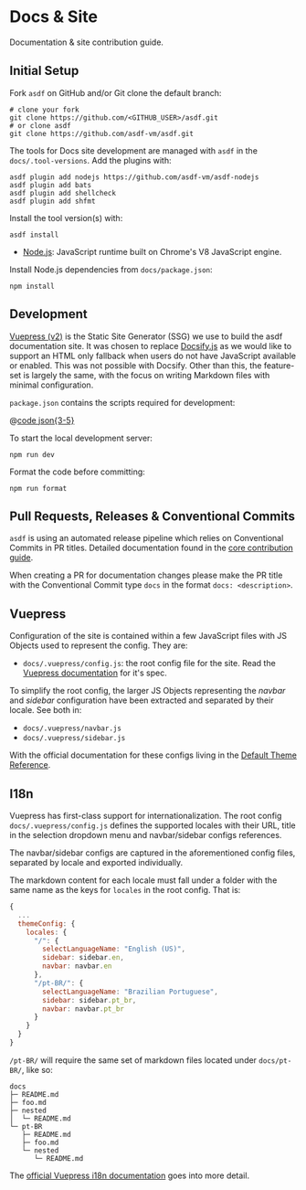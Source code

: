 # Docs & Site

Documentation & site contribution guide.

## Initial Setup

Fork `asdf` on GitHub and/or Git clone the default branch:

```shell:no-line-numbers
# clone your fork
git clone https://github.com/<GITHUB_USER>/asdf.git
# or clone asdf
git clone https://github.com/asdf-vm/asdf.git
```

The tools for Docs site development are managed with `asdf` in the `docs/.tool-versions`. Add the plugins with:

```shell:no-line-numbers
asdf plugin add nodejs https://github.com/asdf-vm/asdf-nodejs
asdf plugin add bats
asdf plugin add shellcheck
asdf plugin add shfmt 
```

Install the tool version(s) with:

```shell:no-line-numbers
asdf install
```

- [Node.js](https://nodejs.org): JavaScript runtime built on Chrome's V8 JavaScript engine.

Install Node.js dependencies from `docs/package.json`:

```shell:no-line-numbers
npm install
```

## Development

[Vuepress (v2)](https://v2.vuepress.vuejs.org/) is the Static Site Generator (SSG) we use to build the asdf documentation site. It was chosen to replace [Docsify.js](https://docsify.js.org/) as we would like to support an HTML only fallback when users do not have JavaScript available or enabled. This was not possible with Docsify. Other than this, the feature-set is largely the same, with the focus on writing Markdown files with minimal configuration.

`package.json` contains the scripts required for development:

@[code json{3-5}](../package.json)

To start the local development server:

```shell:no-line-numbers
npm run dev
```

Format the code before committing:

```shell:no-line-numbers
npm run format
```

## Pull Requests, Releases & Conventional Commits

`asdf` is using an automated release pipeline which relies on Conventional Commits in PR titles. Detailed documentation found in the [core contribution guide](./core.md).

When creating a PR for documentation changes please make the PR title with the Conventional Commit type `docs` in the format `docs: <description>`.

## Vuepress

Configuration of the site is contained within a few JavaScript files with JS Objects used to represent the config. They are:

- `docs/.vuepress/config.js`: the root config file for the site. Read the [Vuepress documentation](https://v2.vuepress.vuejs.org/guide/configuration.html#config-file) for it's spec.

To simplify the root config, the larger JS Objects representing the _navbar_ and _sidebar_ configuration have been extracted and separated by their locale. See both in:

- `docs/.vuepress/navbar.js`
- `docs/.vuepress/sidebar.js`

With the official documentation for these configs living in the [Default Theme Reference](https://v2.vuepress.vuejs.org/reference/default-theme/config.html#locale-config).

## I18n

Vuepress has first-class support for internationalization. The
root config `docs/.vuepress/config.js` defines the supported locales with their URL, title in the selection dropdown menu and navbar/sidebar configs references.

The navbar/sidebar configs are captured in the aforementioned config files, separated by locale and exported individually.

The markdown content for each locale must fall under a folder with the same name as the keys for `locales` in the root config. That is:

```js
{
  ...
  themeConfig: {
    locales: {
      "/": {
        selectLanguageName: "English (US)",
        sidebar: sidebar.en,
        navbar: navbar.en
      },
      "/pt-BR/": {
        selectLanguageName: "Brazilian Portuguese",
        sidebar: sidebar.pt_br,
        navbar: navbar.pt_br
      }
    }
  }
}
```

`/pt-BR/` will require the same set of markdown files located under `docs/pt-BR/`, like so:

```shell:no-line-numbers
docs
├─ README.md
├─ foo.md
├─ nested
│  └─ README.md
└─ pt-BR
   ├─ README.md
   ├─ foo.md
   └─ nested
      └─ README.md
```

The [official Vuepress i18n documentation](https://v2.vuepress.vuejs.org/guide/i18n.html#site-i18n-config) goes into more detail.
